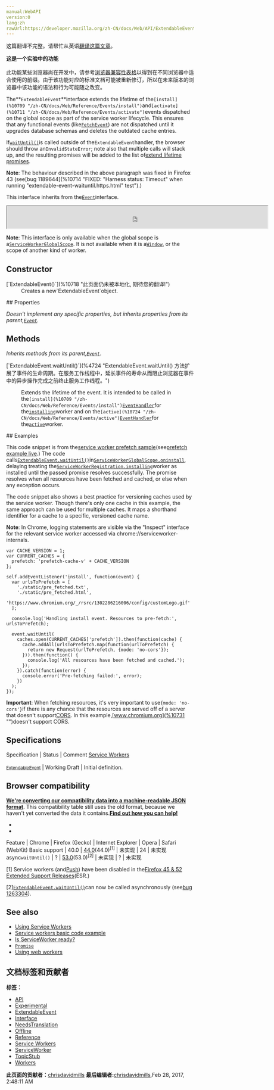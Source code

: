 ```yaml
---
manual:WebAPI
version:0
lang:zh
rawUrl:https://developer.mozilla.org/zh-CN/docs/Web/API/ExtendableEvent
---
```




这篇翻译不完整。请帮忙从英语[翻译这篇文章](%10704 "")。






**这是一个实验中的功能**<br></br>此功能某些浏览器尚在开发中，请参考[浏览器兼容性表格](%10707 "")以得到在不同浏览器中适合使用的前缀。由于该功能对应的标准文档可能被重新修订，所以在未来版本的浏览器中该功能的语法和行为可能随之改变。





The**`ExtendableEvent`**interface extends the lifetime of the`[install](%10709 "/zh-CN/docs/Web/Reference/Events/install")`and`[activate](%10711 "/zh-CN/docs/Web/Reference/Events/activate")`events dispatched on the global scope as part of the service worker lifecycle. This ensures that any functional events (like[`FetchEvent`](%2700 "The parameter passed into the ServiceWorkerGlobalScope.onfetch handler, FetchEvent represents a fetch action that is dispatched on the ServiceWorkerGlobalScope of a ServiceWorker. It contains information about the request and resulting response, and provides the FetchEvent.respondWith() method, which allows us to provide an arbitrary response back to the controlled page.")) are not dispatched until it upgrades database schemas and deletes the outdated cache entries.



If[`waitUntil()`](%4724 "ExtendableEvent.waitUntil() 方法扩展了事件的生命周期。在服务工作线程中，延长事件的寿命从而阻止浏览器在事件中的异步操作完成之前终止服务工作线程。")is called outside of the`ExtendableEvent`handler, the browser should throw an`InvalidStateError`; note also that multiple calls will stack up, and the resulting promises will be added to the list of[extend lifetime promises](%10713 "").



**Note**: The behaviour described in the above paragraph was fixed in Firefox 43 (see[bug 1189644](%10714 "FIXED: "Harness status: Timeout" when running "extendable-event-waituntil.https.html" test").)




This interface inherits from the[`Event`](%2693 "此页面仍未被本地化, 期待您的翻译!")interface.

<iframe src='https://mdn.mozillademos.org/zh-CN/docs/Web/API/ExtendableEvent$samples/inheritance_diagram?revision=1249477' width='700' height='60'></iframe>

**Note**: This interface is only available when the global scope is a[`ServiceWorkerGlobalScope`](%3203 "The ServiceWorkerGlobalScope interface of the ServiceWorker API represents the global execution context of a service worker."). It is not available when it is a[`Window`](%3310 "The window object represents a window containing a DOM document; the document property points to the DOM document loaded in that window."), or the scope of another kind of worker.



## Constructor<a name="Constructor"></a>
<dl><dt>[`ExtendableEvent()`](%10718 "此页面仍未被本地化, 期待您的翻译!")</dt><dd>Creates a new`ExtendableEvent`object.</dd></dl>
## Properties<a name="Properties"></a>


<em>Doesn&#39;t implement any specific properties, but inherits properties from its parent,[`Event`](%2693 "此页面仍未被本地化, 期待您的翻译!").</em>


## Methods<a name="Methods"></a>


<em>Inherits methods from its parent,</em><em>[`Event`](%2693 "此页面仍未被本地化, 期待您的翻译!")</em>.

<dl><dt>[`ExtendableEvent.waitUntil()`](%4724 "ExtendableEvent.waitUntil() 方法扩展了事件的生命周期。在服务工作线程中，延长事件的寿命从而阻止浏览器在事件中的异步操作完成之前终止服务工作线程。")</dt><dd>

Extends the lifetime of the event. It is intended to be called in the`[install](%10709 "/zh-CN/docs/Web/Reference/Events/install")`[`EventHandler`](%3762 "此页面仍未被本地化, 期待您的翻译!")for the[`installing`](%10722 "此页面仍未被本地化, 期待您的翻译!")worker and on the`[active](%10724 "/zh-CN/docs/Web/Reference/Events/active")`[`EventHandler`](%3762 "此页面仍未被本地化, 期待您的翻译!")for the[`active`](%10726 "The active property of the ServiceWorkerRegistration interface returns a service worker whose ServiceWorker.state is activating or activated. This property is initially set to null.")worker.

</dd></dl>
## Examples<a name="Examples"></a>


This code snippet is from the[service worker prefetch sample](%10727 "")(see[prefetch example live](%10728 "").) The code calls[`ExtendableEvent.waitUntil()`](%4724 "ExtendableEvent.waitUntil() 方法扩展了事件的生命周期。在服务工作线程中，延长事件的寿命从而阻止浏览器在事件中的异步操作完成之前终止服务工作线程。")in[`ServiceWorkerGlobalScope.oninstall`](%10729 "此页面仍未被本地化, 期待您的翻译!"), delaying treating the[`ServiceWorkerRegistration.installing`](%10722 "此页面仍未被本地化, 期待您的翻译!")worker as installed until the passed promise resolves successfully. The promise resolves when all resources have been fetched and cached, or else when any exception occurs.



The code snippet also shows a best practice for versioning caches used by the service worker. Though there&#39;s only one cache in this example, the same approach can be used for multiple caches. It maps a shorthand identifier for a cache to a specific, versioned cache name.



**Note**: In Chrome, logging statements are visible via the &quot;Inspect&quot; interface for the relevant service worker accessed via chrome://serviceworker-internals.



```
var CACHE_VERSION = 1;
var CURRENT_CACHES = {
  prefetch: 'prefetch-cache-v' + CACHE_VERSION
};

self.addEventListener('install', function(event) {
  var urlsToPrefetch = [
    './static/pre_fetched.txt',
    './static/pre_fetched.html',
    'https://www.chromium.org/_/rsrc/1302286216006/config/customLogo.gif'
  ];

  console.log('Handling install event. Resources to pre-fetch:', urlsToPrefetch);

  event.waitUntil(
    caches.open(CURRENT_CACHES['prefetch']).then(function(cache) {
      cache.addAll(urlsToPrefetch.map(function(urlToPrefetch) {
        return new Request(urlToPrefetch, {mode: 'no-cors'});
      })).then(function() {
        console.log('All resources have been fetched and cached.');
      });
    }).catch(function(error) {
      console.error('Pre-fetching failed:', error);
    })
  );
});
```
**Important**: When fetching resources, it&#39;s very important to use`{mode: 'no-cors'}`if there is any chance that the resources are served off of a server that doesn&#39;t support[CORS](%10730 ""). In this example,[www.chromium.org](%10731 "")doesn&#39;t support CORS.

## Specifications<a name="Specifications"></a>
Specification | Status | Comment 
[Service Workers<br></br><small>ExtendableEvent</small>](%10732 "") | Working Draft | Initial definition. 


## Browser compatibility<a name="Browser_compatibility"></a>


**[We&#39;re converting our compatibility data into a machine-readable JSON format](%3344 "")**. This compatibility table still uses the old format, because we haven&#39;t yet converted the data it contains.**[Find out how you can help!](%3392 "")**


* 
* 
Feature | Chrome | Firefox (Gecko) | Internet Explorer | Opera | Safari (WebKit) 
Basic support | 40.0 | [44.0](%3681 "Released on 2016-01-26.")(44.0)<sup>[1]</sup> | 未实现 | 24 | 未实现 
async`waitUntil()` | ? | [53.0](%3920 "Released on 2017-04-18.")(53.0)<sup>[2]</sup> | 未实现 | ? | 未实现 






[1] Service workers (and[Push](%4701 "")) have been disabled in the[Firefox 45 &amp; 52 Extended Support Releases](%4702 "")(ESR.)



[2][`ExtendableEvent.waitUntil()`](%4724 "ExtendableEvent.waitUntil() 方法扩展了事件的生命周期。在服务工作线程中，延长事件的寿命从而阻止浏览器在事件中的异步操作完成之前终止服务工作线程。")can now be called asynchronously (see[bug 1263304](%10733 "FIXED: allow event.waitUntil() to be called asynchronously")).


## See also<a name="See_also"></a>

* [Using Service Workers](%4703 "")
* [Service workers basic code example](%4704 "")
* [Is ServiceWorker ready?](%4705 "")
* [`Promise`](%4107 "Promise 对象用于表示一个异步操作的最终状态（完成或失败），以及其返回的值。")
* [Using web workers](%4706 "")



## 文档标签和贡献者
**标签：**
* [API](%50 "")
* [Experimental](%3379 "")
* [ExtendableEvent](%10735 "")
* [Interface](%3380 "")
* [NeedsTranslation](%4036 "")
* [Offline](%4708 "")
* [Reference](%3381 "")
* [Service Workers](%4709 "")
* [ServiceWorker](%4904 "")
* [TopicStub](%4037 "")
* [Workers](%4862 "")

**此页面的贡献者：**[chrisdavidmills](%3495 "")
**最后编辑者:**[chrisdavidmills](%3495 ""),<time>Feb 28, 2017, 2:48:11 AM</time>


